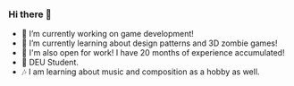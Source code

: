 ### Hi there 👋
- 🔭 I’m currently working on game development!
- 🌱 I’m currently learning about design patterns and 3D zombie games!
- 🫴 I'm also open for work! I have 20 months of experience accumulated!
- 👤 DEU Student.
- 🎶 I am learning about music and composition as a hobby as well.

<!--
**TrSniper/TrSniper** is a ✨ _special_ ✨ repository because its `README.md` (this file) appears on your GitHub profile.

Here are some ideas to get you started:

